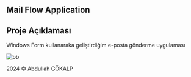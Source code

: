 ## **Mail Flow Application**

## Proje Açıklaması
Windows Form kullanaraka geliştirdiğim e-posta gönderme uygulaması

![bb](https://github.com/user-attachments/assets/1aa5fdff-24e7-4536-991c-4b7ee08c4907)




2024 © Abdullah GÖKALP


